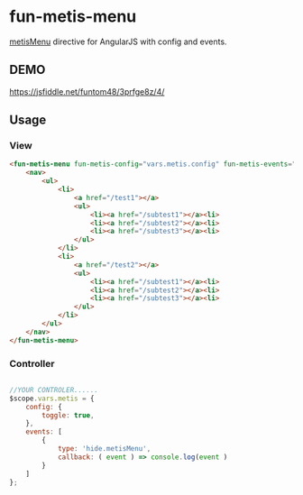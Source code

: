 # fun-metis-menu

[metisMenu](https://github.com/onokumus/metisMenu) directive for AngularJS with config and events.

## DEMO
https://jsfiddle.net/funtom48/3prfge8z/4/

## Usage

### View
```html
<fun-metis-menu fun-metis-config="vars.metis.config" fun-metis-events="vars.metis.events" class="metismenu">
    <nav>
        <ul>
            <li>
                <a href="/test1"></a>
                <ul>
                    <li><a href="/subtest1"></a><li>
                    <li><a href="/subtest2"></a><li>
                    <li><a href="/subtest3"></a><li>
                </ul>
            </li>
            <li>
                <a href="/test2"></a>
                <ul>
                    <li><a href="/subtest1"></a><li>
                    <li><a href="/subtest2"></a><li>
                    <li><a href="/subtest3"></a><li>
                </ul>
            </li>
        </ul>
    </nav>
</fun-metis-menu>
```

### Controller
```js

//YOUR CONTROLER......
$scope.vars.metis = {
    config: {
        toggle: true,
    },
    events: [
        {
            type: 'hide.metisMenu',
            callback: ( event ) => console.log(event )
        }
    ]
};
```
